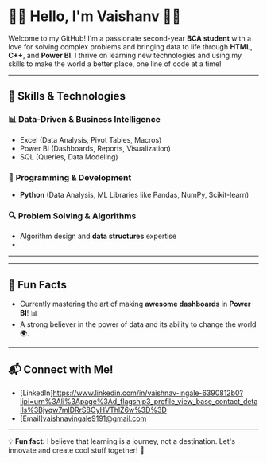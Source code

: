 # 👨‍💻 Hello, I'm Vaishanv 👨‍💻

Welcome to my GitHub! I'm a passionate second-year **BCA student** with a love for solving complex problems and bringing data to life through **HTML**, **C++**, and **Power BI**. I thrive on learning new technologies and using my skills to make the world a better place, one line of code at a time!

---

## 🔧 Skills & Technologies

### 📊 **Data-Driven & Business Intelligence**
- Excel (Data Analysis, Pivot Tables, Macros)
- Power BI (Dashboards, Reports, Visualization)
- SQL (Queries, Data Modeling)

### 🧠 **Programming & Development**
- **Python** (Data Analysis, ML Libraries like Pandas, NumPy, Scikit-learn)

### 🔍 **Problem Solving & Algorithms**
- Algorithm design and **data structures** expertise
- 
---

---


## 🚀 Fun Facts

- Currently mastering the art of making **awesome dashboards** in **Power BI**! 📊
- A strong believer in the power of data and its ability to change the world 🌍.

---

## 📬 Connect with Me!

- [LinkedIn]https://www.linkedin.com/in/vaishnav-ingale-6390812b0?lipi=urn%3Ali%3Apage%3Ad_flagship3_profile_view_base_contact_details%3Bjyqw7mlDRrS8OyHVThlZ6w%3D%3D
- [Email]vaishnavingale9191@gmail.com

---

💡 **Fun fact:** I believe that learning is a journey, not a destination. Let's innovate and create cool stuff together! 🚀

